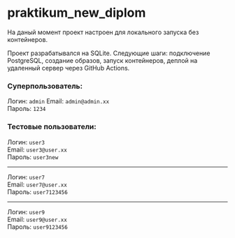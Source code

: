 # praktikum_new_diplom

На даный момент проект настроен для локального запуска
без контейнеров.

Проект разрабатывался на SQLite.
Следующие шаги: подключение PostgreSQL,
                создание образов,
                запуск контейнеров,
                деплой на удаленный сервер через GitHub Actions.

### Суперпользователь:
Логин: ```admin``` 
Email: ```admin@admin.xx```  
Пароль: ```1234``` 

### Тестовые пользователи:
Логин: ```user3```  
Email: ```user3@user.xx```  
Пароль: ```user3new```

--------------------------
Логин: ```user7```  
Email: ```user7@user.xx```  
Пароль: ```user7123456```

--------------------------
Логин: ```user9```  
Email: ```user9@user.xx```  
Пароль: ```user9123456```